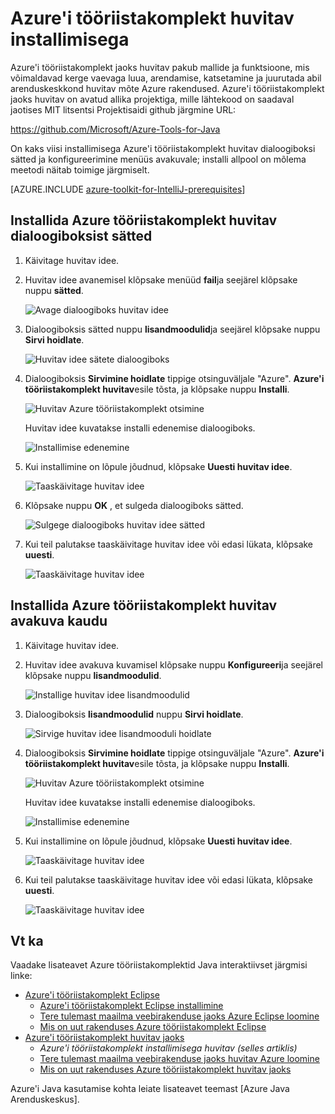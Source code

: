 <properties
    pageTitle="Azure'i tööriistakomplekt installimisega huvitav | Microsoft Azure'i"
    description="Saate teada, kuidas installida Azure tööriistakomplekt huvitav idee."
    services=""
    documentationCenter="java"
    authors="rmcmurray"
    manager="wpickett"
    editor=""/>

<tags
    ms.service="multiple"
    ms.workload="na"
    ms.tgt_pltfrm="multiple"
    ms.devlang="Java"
    ms.topic="article"
    ms.date="08/11/2016" 
    ms.author="robmcm"/>

# <a name="installing-the-azure-toolkit-for-intellij"></a>Azure'i tööriistakomplekt huvitav installimisega

Azure'i tööriistakomplekt jaoks huvitav pakub mallide ja funktsioone, mis võimaldavad kerge vaevaga luua, arendamise, katsetamine ja juurutada abil arenduskeskkond huvitav mõte Azure rakendused. Azure'i tööriistakomplekt jaoks huvitav on avatud allika projektiga, mille lähtekood on saadaval jaotises MIT litsentsi Projektisaidi github järgmine URL:

<https://github.com/Microsoft/Azure-Tools-for-Java>

On kaks viisi installimisega Azure'i tööriistakomplekt huvitav dialoogiboksi sätted ja konfigureerimine menüüs avakuvale; installi allpool on mõlema meetodi näitab toimige järgmiselt.

[AZURE.INCLUDE [azure-toolkit-for-IntelliJ-prerequisites](../includes/azure-toolkit-for-intellij-prerequisites.md)]

## <a name="to-install-the-azure-toolkit-for-intellij-from-the-settings-dialog-box"></a>Installida Azure tööriistakomplekt huvitav dialoogiboksist sätted

1. Käivitage huvitav idee.

1. Huvitav idee avanemisel klõpsake menüüd **fail**ja seejärel klõpsake nuppu **sätted**.

    ![Avage dialoogiboks huvitav idee][01a]

1. Dialoogiboksis sätted nuppu **lisandmoodulid**ja seejärel klõpsake nuppu **Sirvi hoidlate**.

    ![Huvitav idee sätete dialoogiboks][02a]

1. Dialoogiboksis **Sirvimine hoidlate** tippige otsinguväljale "Azure". **Azure'i tööriistakomplekt huvitav**esile tõsta, ja klõpsake nuppu **Installi**.

    ![Huvitav Azure tööriistakomplekt otsimine][03]

    Huvitav idee kuvatakse installi edenemise dialoogiboks.

    ![Installimise edenemine][04]

1. Kui installimine on lõpule jõudnud, klõpsake **Uuesti huvitav idee**.

    ![Taaskäivitage huvitav idee][05]

1. Klõpsake nuppu **OK** , et sulgeda dialoogiboks sätted.

    ![Sulgege dialoogiboks huvitav idee sätted][06]

1. Kui teil palutakse taaskäivitage huvitav idee või edasi lükata, klõpsake **uuesti**.

    ![Taaskäivitage huvitav idee][07]

## <a name="to-install-the-azure-toolkit-for-intellij-from-the-start-screen"></a>Installida Azure tööriistakomplekt huvitav avakuva kaudu

1. Käivitage huvitav idee.

1. Huvitav idee avakuva kuvamisel klõpsake nuppu **Konfigureeri**ja seejärel klõpsake nuppu **lisandmoodulid**.

    ![Installige huvitav idee lisandmoodulid][01b]

1. Dialoogiboksis **lisandmoodulid** nuppu **Sirvi hoidlate**.

    ![Sirvige huvitav idee lisandmooduli hoidlate][02b]

1. Dialoogiboksis **Sirvimine hoidlate** tippige otsinguväljale "Azure". **Azure'i tööriistakomplekt huvitav**esile tõsta, ja klõpsake nuppu **Installi**.

    ![Huvitav Azure tööriistakomplekt otsimine][03]

    Huvitav idee kuvatakse installi edenemise dialoogiboks.

    ![Installimise edenemine][04]

1. Kui installimine on lõpule jõudnud, klõpsake **Uuesti huvitav idee**.

    ![Taaskäivitage huvitav idee][05]

1. Kui teil palutakse taaskäivitage huvitav idee või edasi lükata, klõpsake **uuesti**.

    ![Taaskäivitage huvitav idee][07]

## <a name="see-also"></a>Vt ka

Vaadake lisateavet Azure tööriistakomplektid Java interaktiivset järgmisi linke:

- [Azure'i tööriistakomplekt Eclipse]
  - [Azure'i tööriistakomplekt Eclipse installimine]
  - [Tere tulemast maailma veebirakenduse jaoks Azure Eclipse loomine]
  - [Mis on uut rakenduses Azure tööriistakomplekt Eclipse]
- [Azure'i tööriistakomplekt huvitav jaoks]
  - *Azure'i tööriistakomplekt installimisega huvitav (selles artiklis)*
  - [Tere tulemast maailma veebirakenduse jaoks huvitav Azure loomine]
  - [Mis on uut rakenduses Azure tööriistakomplekt huvitav jaoks]

Azure'i Java kasutamise kohta leiate lisateavet teemast [Azure Java Arenduskeskus].

<!-- URL List -->

[Azure'i tööriistakomplekt Eclipse]: ./azure-toolkit-for-eclipse.md
[Azure'i tööriistakomplekt huvitav jaoks]: ./azure-toolkit-for-intellij.md
[Tere tulemast maailma veebirakenduse jaoks Azure Eclipse loomine]: ./app-service-web/app-service-web-eclipse-create-hello-world-web-app.md
[Tere tulemast maailma veebirakenduse jaoks huvitav Azure loomine]: ./app-service-web/app-service-web-intellij-create-hello-world-web-app.md
[Azure'i tööriistakomplekt Eclipse installimine]: ./azure-toolkit-for-eclipse-installation.md
[Installing the Azure Toolkit for IntelliJ]: ./azure-toolkit-for-intellij-installation.md
[Mis on uut rakenduses Azure tööriistakomplekt Eclipse]: ./azure-toolkit-for-eclipse-whats-new.md
[Mis on uut rakenduses Azure tööriistakomplekt huvitav jaoks]: ./azure-toolkit-for-intellij-whats-new.md

[Azure'i Java Arenduskeskus]: https://azure.microsoft.com/develop/java/

<!-- IMG List -->

[01a]: ./media/azure-toolkit-for-intellij-installation/01-intellij-file-settings.png
[01b]: ./media/azure-toolkit-for-intellij-installation/01-intellij-configure-dropdown.png
[02a]: ./media/azure-toolkit-for-intellij-installation/02-intellij-settings-dialog.png
[02b]: ./media/azure-toolkit-for-intellij-installation/02-intellij-plugins-dialog.png
[03]: ./media/azure-toolkit-for-intellij-installation/03-intellij-browse-repositories.png
[04]: ./media/azure-toolkit-for-intellij-installation/04-install-progress.png
[05]: ./media/azure-toolkit-for-intellij-installation/05-restart-intellij.png
[06]: ./media/azure-toolkit-for-intellij-installation/06-intellij-settings-dialog.png
[07]: ./media/azure-toolkit-for-intellij-installation/07-restart-intellij.png
